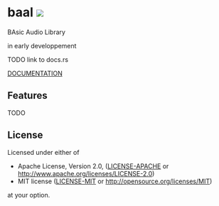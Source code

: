 # baal [![](http://meritbadge.herokuapp.com/baal)](https://crates.io/crates/baal)

BAsic Audio Library

in early developpement

TODO link to docs.rs

[DOCUMENTATION]()

## Features

TODO

## License

Licensed under either of

* Apache License, Version 2.0, ([LICENSE-APACHE](LICENSE-APACHE) or http://www.apache.org/licenses/LICENSE-2.0)
* MIT license ([LICENSE-MIT](LICENSE-MIT) or http://opensource.org/licenses/MIT)

at your option.
